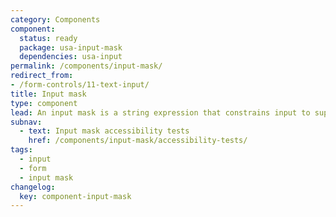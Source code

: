 ```yaml
---
category: Components
component:
  status: ready
  package: usa-input-mask
  dependencies: usa-input
permalink: /components/input-mask/
redirect_from:
- /form-controls/11-text-input/
title: Input mask
type: component
lead: An input mask is a string expression that constrains input to support valid input values.
subnav:
  - text: Input mask accessibility tests
    href: /components/input-mask/accessibility-tests/
tags:
  - input
  - form
  - input mask
changelog:
  key: component-input-mask
---
```

